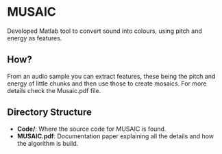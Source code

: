 # MUSAIC
Developed Matlab tool to convert sound into colours, using pitch and energy as features.
## How?
From an audio sample you can extract features, these being the pitch and energy of little chunks and then use those to create mosaics. For more details check the Musaic.pdf file.
## Directory Structure
- **Code/**: Where the source code for MUSAIC is found.
- **MUSAIC.pdf**: Documentation paper explaining all the details and how the algorithm is build.
